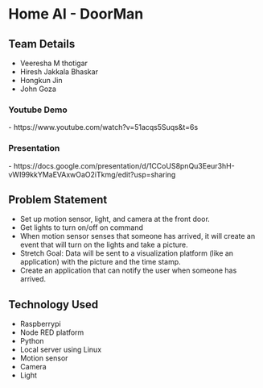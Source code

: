 <h1>Home AI - DoorMan</h1>
<h2>Team Details</h2>
<ul>
  <li>Veeresha M thotigar</li>
  <li>Hiresh Jakkala Bhaskar</li>
  <li>Hongkun Jin</li>
  <li>John Goza</li>
  </ul>

<h3>Youtube Demo</h3> - https://www.youtube.com/watch?v=51acqs5Suqs&t=6s<br>
<h3>Presentation</h3> - https://docs.google.com/presentation/d/1CCoUS8pnQu3Eeur3hH-vWI99kkYMaEVAxwOaO2iTkmg/edit?usp=sharing
<h2> Problem Statement</h2>
<ul>
  <li>Set up motion sensor, light, and camera at the front door.</li>
<li>Get lights to turn on/off on command</li>
<li>When motion sensor senses that someone has arrived, it will create an event that will turn on the lights and take a picture.</li>
<li>Stretch Goal: Data will be sent to a visualization platform (like an application) with the picture and the time stamp.</li>
<li>Create an application that can notify the user when someone has arrived.</li>
</ul>
<h2> Technology Used</h2>
<ul>
  <li>Raspberrypi</li>
<li>Node RED platform</li>
<li>Python</li>
<li>Local server using Linux</li>
<li>Motion sensor</li>
<li>Camera</li>
<li>Light</li>
  </ul>
